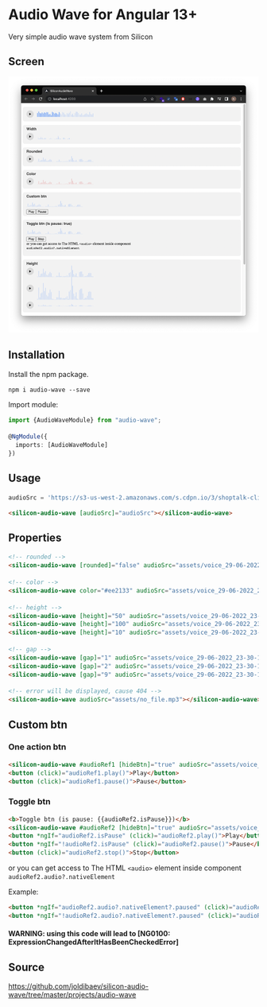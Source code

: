 # Audio Wave for Angular 13+

Very simple audio wave system from Silicon

## Screen
![alt text](https://github.com/joldibaev/silicon-audio-wave/raw/master/src/assets/demo.png)

## Installation

Install the npm package.

	npm i audio-wave --save

Import module:

```ts
import {AudioWaveModule} from "audio-wave";

@NgModule({
  imports: [AudioWaveModule]
})
```

## Usage

```ts
audioSrc = 'https://s3-us-west-2.amazonaws.com/s.cdpn.io/3/shoptalk-clip.mp3';
```

```html
<silicon-audio-wave [audioSrc]="audioSrc"></silicon-audio-wave>
```

## Properties

```html
<!-- rounded -->
<silicon-audio-wave [rounded]="false" audioSrc="assets/voice_29-06-2022_23-30-15.ogg"></silicon-audio-wave>

<!-- color -->
<silicon-audio-wave color="#ee2133" audioSrc="assets/voice_29-06-2022_23-30-15.ogg"></silicon-audio-wave>

<!-- height -->
<silicon-audio-wave [height]="50" audioSrc="assets/voice_29-06-2022_23-30-15.ogg"></silicon-audio-wave>
<silicon-audio-wave [height]="100" audioSrc="assets/voice_29-06-2022_23-30-15.ogg"></silicon-audio-wave>
<silicon-audio-wave [height]="10" audioSrc="assets/voice_29-06-2022_23-30-15.ogg"></silicon-audio-wave>

<!-- gap -->
<silicon-audio-wave [gap]="1" audioSrc="assets/voice_29-06-2022_23-30-15.ogg"></silicon-audio-wave>
<silicon-audio-wave [gap]="2" audioSrc="assets/voice_29-06-2022_23-30-15.ogg"></silicon-audio-wave>
<silicon-audio-wave [gap]="9" audioSrc="assets/voice_29-06-2022_23-30-15.ogg"></silicon-audio-wave>

<!-- error will be displayed, cause 404 -->
<silicon-audio-wave audioSrc="assets/no_file.mp3"></silicon-audio-wave>
```

## Custom btn

### One action btn

```html
<silicon-audio-wave #audioRef1 [hideBtn]="true" audioSrc="assets/voice_29-06-2022_23-30-15.ogg"></silicon-audio-wave>
<button (click)="audioRef1.play()">Play</button>
<button (click)="audioRef1.pause()">Pause</button>
```

### Toggle btn
```html
<b>Toggle btn (is pause: {{audioRef2.isPause}})</b>
<silicon-audio-wave #audioRef2 [hideBtn]="true" audioSrc="assets/voice_29-06-2022_23-30-15.ogg"></silicon-audio-wave>
<button *ngIf="audioRef2.isPause" (click)="audioRef2.play()">Play</button>
<button *ngIf="!audioRef2.isPause" (click)="audioRef2.pause()">Pause</button>
<button (click)="audioRef2.stop()">Stop</button>
```

or you can get access to The HTML ```<audio>``` element inside component
```audioRef2.audio?.nativeElement```

Example:
```html
<button *ngIf="audioRef2.audio?.nativeElement?.paused" (click)="audioRef2.play()">Play</button>
<button *ngIf="!audioRef2.audio?.nativeElement?.paused" (click)="audioRef2.pause()">Pause</button>
```
#### WARNING: using this code will lead to [NG0100: ExpressionChangedAfterItHasBeenCheckedError]


## Source

https://github.com/joldibaev/silicon-audio-wave/tree/master/projects/audio-wave
